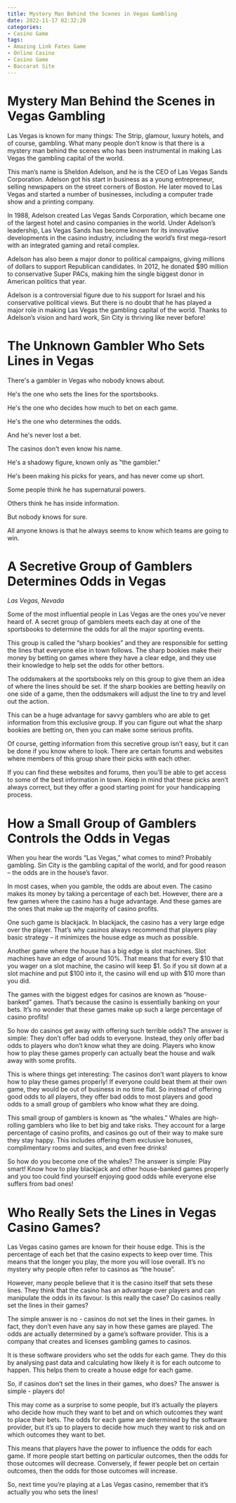 ```yaml
---
title: Mystery Man Behind the Scenes in Vegas Gambling
date: 2022-11-17 02:32:20
categories:
- Casino Game
tags:
- Amazing Link Fates Game
- Online Casino
- Casino Game
- Baccarat Site
---
```



#  Mystery Man Behind the Scenes in Vegas Gambling

Las Vegas is known for many things: The Strip, glamour, luxury hotels, and of course, gambling. What many people don’t know is that there is a mystery man behind the scenes who has been instrumental in making Las Vegas the gambling capital of the world.

This man’s name is Sheldon Adelson, and he is the CEO of Las Vegas Sands Corporation. Adelson got his start in business as a young entrepreneur, selling newspapers on the street corners of Boston. He later moved to Las Vegas and started a number of businesses, including a computer trade show and a printing company.

In 1988, Adelson created Las Vegas Sands Corporation, which became one of the largest hotel and casino companies in the world. Under Adelson’s leadership, Las Vegas Sands has become known for its innovative developments in the casino industry, including the world’s first mega-resort with an integrated gaming and retail complex.

Adelson has also been a major donor to political campaigns, giving millions of dollars to support Republican candidates. In 2012, he donated $90 million to conservative Super PACs, making him the single biggest donor in American politics that year.

Adelson is a controversial figure due to his support for Israel and his conservative political views. But there is no doubt that he has played a major role in making Las Vegas the gambling capital of the world. Thanks to Adelson’s vision and hard work, Sin City is thriving like never before!

#  The Unknown Gambler Who Sets Lines in Vegas

There's a gambler in Vegas who nobody knows about.

He's the one who sets the lines for the sportsbooks.

He's the one who decides how much to bet on each game.

He's the one who determines the odds.

And he's never lost a bet.

The casinos don't even know his name.

He's a shadowy figure, known only as "the gambler."

He's been making his picks for years, and has never come up short.

Some people think he has supernatural powers.

Others think he has inside information.

But nobody knows for sure.

All anyone knows is that he always seems to know which teams are going to win.

#  A Secretive Group of Gamblers Determines Odds in Vegas

_Las Vegas, Nevada_

Some of the most influential people in Las Vegas are the ones you’ve never heard of. A secret group of gamblers meets each day at one of the sportsbooks to determine the odds for all the major sporting events.

This group is called the “sharp bookies” and they are responsible for setting the lines that everyone else in town follows. The sharp bookies make their money by betting on games where they have a clear edge, and they use their knowledge to help set the odds for other bettors.

The oddsmakers at the sportsbooks rely on this group to give them an idea of where the lines should be set. If the sharp bookies are betting heavily on one side of a game, then the oddsmakers will adjust the line to try and level out the action.

This can be a huge advantage for savvy gamblers who are able to get information from this exclusive group. If you can figure out what the sharp bookies are betting on, then you can make some serious profits.

Of course, getting information from this secretive group isn’t easy, but it can be done if you know where to look. There are certain forums and websites where members of this group share their picks with each other.

If you can find these websites and forums, then you’ll be able to get access to some of the best information in town. Keep in mind that these picks aren’t always correct, but they offer a good starting point for your handicapping process.

#  How a Small Group of Gamblers Controls the Odds in Vegas

When you hear the words “Las Vegas,” what comes to mind? Probably gambling. Sin City is the gambling capital of the world, and for good reason – the odds are in the house’s favor.

In most cases, when you gamble, the odds are about even. The casino makes its money by taking a percentage of each bet. However, there are a few games where the casino has a huge advantage. And these games are the ones that make up the majority of casino profits.

One such game is blackjack. In blackjack, the casino has a very large edge over the player. That’s why casinos always recommend that players play basic strategy – it minimizes the house edge as much as possible.

Another game where the house has a big edge is slot machines. Slot machines have an edge of around 10%. That means that for every $10 that you wager on a slot machine, the casino will keep $1. So if you sit down at a slot machine and put $100 into it, the casino will end up with $10 more than you did.

The games with the biggest edges for casinos are known as “house-banked” games. That’s because the casino is essentially banking on your bets. It’s no wonder that these games make up such a large percentage of casino profits!

So how do casinos get away with offering such terrible odds? The answer is simple: They don’t offer bad odds to everyone. Instead, they only offer bad odds to players who don’t know what they are doing. Players who know how to play these games properly can actually beat the house and walk away with some profits.

This is where things get interesting: The casinos don’t want players to know how to play these games properly! If everyone could beat them at their own game, they would be out of business in no time flat. So instead of offering good odds to all players, they offer bad odds to most players and good odds to a small group of gamblers who know what they are doing.

This small group of gamblers is known as “the whales.” Whales are high-rolling gamblers who like to bet big and take risks. They account for a large percentage of casino profits, and casinos go out of their way to make sure they stay happy. This includes offering them exclusive bonuses, complimentary rooms and suites, and even free drinks!

So how do you become one of the whales? The answer is simple: Play smart! Know how to play blackjack and other house-banked games properly and you too could find yourself enjoying good odds while everyone else suffers from bad ones!

#  Who Really Sets the Lines in Vegas Casino Games?

Las Vegas casino games are known for their house edge. This is the percentage of each bet that the casino expects to keep over time. This means that the longer you play, the more you will lose overall. It’s no mystery why people often refer to casinos as “the house”.

However, many people believe that it is the casino itself that sets these lines. They think that the casino has an advantage over players and can manipulate the odds in its favour. Is this really the case? Do casinos really set the lines in their games?

The simple answer is no - casinos do not set the lines in their games. In fact, they don’t even have any say in how these games are played. The odds are actually determined by a game’s software provider. This is a company that creates and licenses gambling games to casinos.

It is these software providers who set the odds for each game. They do this by analysing past data and calculating how likely it is for each outcome to happen. This helps them to create a house edge for each game.

So, if casinos don’t set the lines in their games, who does? The answer is simple - players do!

This may come as a surprise to some people, but it’s actually the players who decide how much they want to bet and on which outcomes they want to place their bets. The odds for each game are determined by the software provider, but it’s up to players to decide how much they want to risk and on which outcomes they want to bet.

This means that players have the power to influence the odds for each game. If more people start betting on particular outcomes, then the odds for those outcomes will decrease. Conversely, if fewer people bet on certain outcomes, then the odds for those outcomes will increase.

So, next time you’re playing at a Las Vegas casino, remember that it’s actually you who sets the lines!